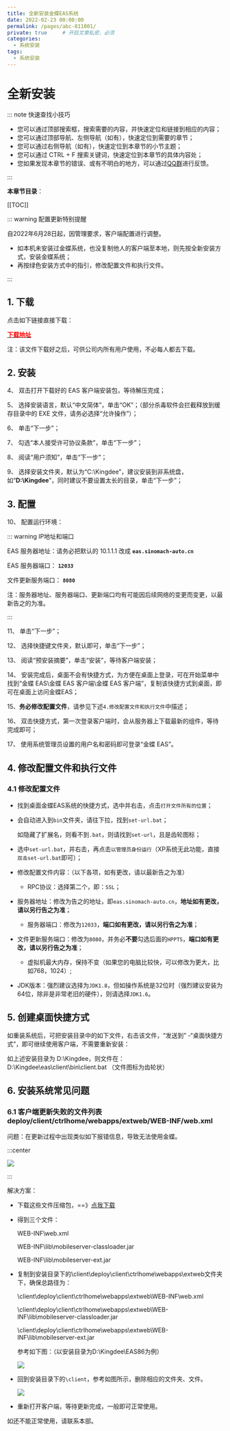 ```yaml
---
title: 全新安装金蝶EAS系统
date: 2022-02-23 00:00:00
permalink: /pages/abc-811001/
private: true     # 开启文章私密，必须
categories:
  - 系统安装
tags:
  - 系统安装
---
```




# 全新安装
::: note 快速查找小技巧

- 您可以通过顶部搜索框，搜索需要的内容，并快速定位和链接到相应的内容；
- 您可以通过顶部导航、左侧导航（如有），快速定位到需要的章节；
- 您可以通过右侧导航（如有），快速定位到本章节的小节主题；
- 您可以通过 CTRL + F 搜索关键词，快速定位到本章节的具体内容处；
- 您如果发现本章节的错误、或有不明白的地方，可以通过[QQ群](https://jq.qq.com/?_wv=1027&k=Y6HPvi87)进行反馈。

:::

**本章节目录**：

[[TOC]]

::: warning 配置更新特别提醒

自2022年6月28日起，因管理要求，客户端配置进行调整。

- 如本机未安装过金蝶系统，也没复制他人的客户端至本地，则先按全新安装方式，安装金蝶系统；
- 再按绿色安装方式中的指引，修改配置文件和执行文件。

:::

## 1. 下载

<!--1、 访问 EAS 门户， [<font color=red>**门户地址**</font>](https://eas.sinomach-auto.cn/easportal) ；


(该地址可能因后续网络配置等原因更改，请以群公告为准)

2、 点击登录按揭上方的“帮助”；

3、 在“客户端环境要求说明”的页面，点击“完整版客户端安装包”，下载 EAS客户端安装包（文件名为： install_EAS_Client_Full.exe）；



-->

点击如下链接直接下载：

[<font color=red>**下载地址**</font>](https://eas.sinomach-auto.cn/easWebClient/download/install_EAS_Cloud_Client_Full.exe) 

注：该文件下载好之后，可供公司内所有用户使用，不必每人都去下载。
## 2. 安装

4、 双击打开下载好的 EAS 客户端安装包，等待解压完成；

5、 选择安装语言，默认“中文简体”，单击“OK”；（部分杀毒软件会拦截释放到缓存目录中的 EXE 文件，请务必选择“允许操作”）；

6、 单击“下一步”；

7、 勾选“本人接受许可协议条款”，单击“下一步”；

8、 阅读“用户须知”，单击“下一步”；

9、 选择安装文件夹，默认为“C:\Kingdee”，建议安装到非系统盘，如“**D:\Kingdee**”，同时建议不要设置太长的目录，单击“下一步”；

## 3. 配置

10、 配置运行环境：

::: warning IP地址和端口

EAS 服务器地址：请务必把默认的 10.1.1.1 改成  **`eas.sinomach-auto.cn`**

EAS 服务器端口： **`12033`**

文件更新服务端口： **`8080`**

注：服务器地址、服务器端口、更新端口均有可能因后续网络的变更而变更，以最新告之的为准。

:::

<!--font color=blue>注：服务器地址、服务器端口、更新端口均有可能因后续网络的变更而变更，以最新告之的为准。</font-->

11、 单击“下一步”；

12、 选择快捷键文件夹，默认即可，单击“下一步”；

13、 阅读“预安装摘要”，单击“安装”，等待客户端安装；

14、 安装完成后，桌面不会有快捷方式，为方便在桌面上登录，可在开始菜单中找到“金蝶 EAS\金蝶 EAS 客户端\金蝶 EAS 客户端”，复制该快捷方式到桌面，即可在桌面上访问金蝶EAS；

15、**务必修改配置文件<!--和执行文件-->**，请参见下述`4.修改配置文件和执行文件`中描述；

16、 双击快捷方式，第一次登录客户端时，会从服务器上下载最新的组件，等待完成即可；

17、 使用系统管理员设置的用户名和密码即可登录“金蝶 EAS”。



## 4. 修改配置文件和执行文件

### 4.1 修改配置文件

- 找到桌面金蝶EAS系统的快捷方式，选中并右击，点击`打开文件所有的位置`；

- 会自动进入到`bin`文件夹，请往下拉，找到`set-url.bat`；

  如隐藏了扩展名，则看不到`.bat`，则请找到`set-url`，且是齿轮图标；

- 选中`set-url.bat`，并右击，再点击`以管理员身份运行`（XP系统无此功能，直接`双击set-url.bat`即可）；

- 修改配置文件内容：（以下各项，如有更改，请以最新告之为准）

  - RPC协议：选择第二个，即：`SSL`；
- 服务器地址：修改为告之的地址，即`eas.sinomach-auto.cn`，**地址如有更改，请以另行告之为准**；
  - 服务器端口：修改为`12033`，**端口如有更改，请以另行告之为准**；
- 文件更新服务端口：修改为`8080`，并务必**不要**勾选后面的`HPPTS`，**端口如有更改，请以另行告之为准**；
  - 虚拟机最大内存，保持不变（如果您的电脑比较快，可以修改为更大，比如768，1024）;
- JDK版本：强烈建议选择为`JDK1.8`，但如操作系统是32位时（强烈建议安装为64位，除非是非常老旧的硬件），则请选择`JDK1.6`。

<!--

### 4.2 修改执行文件

临时方式：

- 找到桌面金蝶EAS系统的快捷方式，选中并右击，点击`打开文件所有的位置`；

- 会自动进入到`bin`文件夹，找到`client.bat`；

  如隐藏了扩展名，则看不到`.bat`，则请找到`client`，且是齿轮图标；

- 选中`client.bat`，并右击，点击`编辑`（如果是win11，需要点击`显示更多选项`再点编辑），则当前会以记事本的方式打开执行文件，请先在记事本的菜单中找到`自动换行`，并点击，里面的所有内容就会自动换行，方便查阅；
- 往下拉到最下，找到`30000`的字样（**有两处**），把这两处均修改为`900000`，即90万，再保存。

如后续能实现自动方式修改如上数据，则不用操作本小节各步骤。

后续实现后，另行告之。

-->

## 5. 创建桌面快捷方式

如重装系统后，可把安装目录中的如下文件，右击该文件，“发送到” -“桌面快捷方式”，即可继续使用客户端，不需要重新安装：

如上述安装目录为 D:\Kingdee，则文件在： D:\Kingdee\eas\client\bin\client.bat （文件图标为齿轮状）



## 6. 安装系统常见问题

### 6.1 客户端更新失败的文件列表deploy/client/ctrlhome/webapps/extweb/WEB-INF/web.xml

问题：在更新过程中出现类似如下报错信息，导致无法使用金蝶。

:::center

![](/easpublic/easimg/eassetup5.png)

:::

解决方案：

- 下载这些文件压缩包，==》[点我下载](/easpublic/easfile/WEB-INF.rar)

- 得到三个文件：

  WEB-INF\web.xml

  WEB-INF\lib\mobileserver-classloader.jar

  WEB-INF\lib\mobileserver-ext.jar

- 复制到安装目录下的\client\deploy\client\ctrlhome\webapps\extweb文件夹下，确保总路径为：

  \client\deploy\client\ctrlhome\webapps\extweb\WEB-INF\web.xml

  \client\deploy\client\ctrlhome\webapps\extweb\WEB-INF\lib\mobileserver-classloader.jar

  \client\deploy\client\ctrlhome\webapps\extweb\WEB-INF\lib\mobileserver-ext.jar

  参考如下图：（以安装目录为D:\Kingdee\EAS86为例）

  ![](/easpublic/easimg/eassetup6.png)

- 回到安装目录下的`\client`，参考如图所示，删除相应的文件夹、文件。

  ![](/easpublic/easimg/eassetup7.png)

- 重新打开客户端，等待更新完成，一般即可正常使用。

如还不能正常使用，请联系本部。
